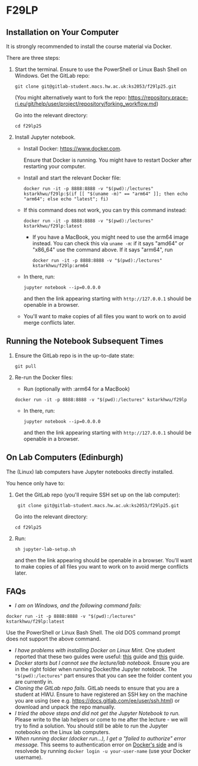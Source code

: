 # F29LP

## Installation on Your Computer
It is strongly recommended to install the course material via Docker. 

There are three steps:
1. Start the terminal. Ensure to use the PowerShell or Linux Bash Shell on Windows.
    Get the GitLab repo:

    ```
    git clone git@gitlab-student.macs.hw.ac.uk:ks2053/f29lp25.git
    ```

    (You might alternatively want to fork the repo: https://repository.prace-ri.eu/git/help/user/project/repository/forking_workflow.md)

    Go into the relevant directory: 

    ```
    cd f29lp25
    ```

2. Install Jupyter notebook.

    - Install Docker: https://www.docker.com.

      Ensure that Docker is running. You might have to restart Docker after restarting your computer.

    - Install and start the relevant Docker file: 
      ```
      docker run -it -p 8888:8888 -v "$(pwd):/lectures" kstarkhwu/f29lp:$(if [[ "$(uname -m)" == "arm64" ]]; then echo "arm64"; else echo "latest"; fi)
      ```

    - If this command does not work, you can try this command instead:
      ```
      docker run -it -p 8888:8888 -v "$(pwd):/lectures" kstarkhwu/f29lp:latest
      ```
      
      - If you have a MacBook, you might need to use the arm64 image instead. 
        You can check this via ``uname -m``: if it says "amd64" or "x86_64" use the command above. If it says "arm64", run
        
        ```
        docker run -it -p 8888:8888 -v "$(pwd):/lectures" kstarkhwu/f29lp:arm64
        ```
      
    - In there, run: 
    
      ```
      jupyter notebook --ip=0.0.0.0
      ```
    
      and then the link appearing starting with ``http://127.0.0.1`` should be openable in a browser.
    
    - You'll want to make copies of all files you want to work on to avoid merge conflicts later.

## Running the Notebook Subsequent Times

1. Ensure the GitLab repo is in the up-to-date state: 

    ```
    git pull
    ```

2. Re-run the Docker files:

    -  Run (optionally with :arm64 for a MacBook)

      ```
      docker run -it -p 8888:8888 -v "$(pwd):/lectures" kstarkhwu/f29lp
      ```

    - In there, run: 

      ```
      jupyter notebook --ip=0.0.0.0
      ```

      and then the link appearing starting with ``http://127.0.0.1`` should be openable in a browser.

      

## On Lab Computers (Edinburgh)

The (Linux) lab computers have Jupyter notebooks directly installed. 

You hence only have to:
1. Get the GitLab repo (you'll require SSH set up on the lab computer):

   ```
    git clone git@gitlab-student.macs.hw.ac.uk:ks2053/f29lp25.git
   ```

   Go into the relevant directory: 

   ```
   cd f29lp25
   ```


2. Run: 

   ```
   sh jupyter-lab-setup.sh
   ```

   and then the link appearing should be openable in a browser.
    You'll want to make copies of all files you want to work on to avoid merge conflicts later.

## FAQs 

- *I am on Windows, and the following command fails:* 

```
docker run -it -p 8888:8888 -v "$(pwd):/lectures" kstarkhwu/f29lp:latest
```

Use the PowerShell or Linux Bash Shell. The old DOS command prompt does not support the above command. 

- *I have problems with installing Docker on Linux Mint.* One student reported that these two guides were useful: [this](https://computingforgeeks.com/install-docker-docker-compose-on-linux-mint/) guide and [this](https://computingforgeeks.com/how-to-install-latest-docker-compose-on-linux/) guide.
- *Docker starts but I cannot see the lecture/lab notebook.* Ensure you are in the right folder when running Docker/the Jupyter notebook. The ``"$(pwd):/lectures"`` part ensures that you can see the folder content you are currently in.
- *Cloning the GitLab repo fails.* GitLab needs to ensure that you are a student at HWU. Ensure to have registered an SSH key on the machine you are using (see e.g. https://docs.gitlab.com/ee/user/ssh.html) or download and unpack the repo manually.
- *I tried the above steps and did not get the Jupyter Notebook to run.* Please write to the lab helpers or come to me after the lecture - we will try to find a solution. You should still be able to run the Jupyter notebooks on the Linux lab computers.
- *When running docker (docker run...), I get a "failed to authorize" error message.* This seems to authentication error on [Docker's side](https://forums.docker.com/t/failed-to-authorize-failed-to-fetch-oauth-token/145067) and is resolvede by running ``docker login -u your-user-name`` (use your Docker username).
